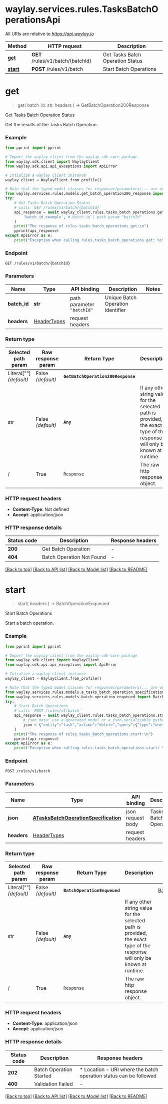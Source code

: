 # waylay.services.rules.TasksBatchOperationsApi

All URIs are relative to *https://api.waylay.io*

Method | HTTP request | Description
------------- | ------------- | -------------
[**get**](TasksBatchOperationsApi.md#get) | **GET** /rules/v1/batch/{batchId} | Get Tasks Batch Operation Status
[**start**](TasksBatchOperationsApi.md#start) | **POST** /rules/v1/batch | Start Batch Operations

# **get**
> get(
> batch_id: str,
> headers
> ) -> GetBatchOperation200Response

Get Tasks Batch Operation Status

Get the results of the Tasks Batch Operation.

### Example

```python
from pprint import pprint

# Import the waylay-client from the waylay-sdk-core package
from waylay.sdk.client import WaylayClient
from waylay.sdk.api.api_exceptions import ApiError

# Intialize a waylay client instance
waylay_client = WaylayClient.from_profile()

# Note that the typed model classes for responses/parameters/... are only available when `waylay-sdk-rules-types` is installed
from waylay.services.rules.models.get_batch_operation200_response import GetBatchOperation200Response
try:
    # Get Tasks Batch Operation Status
    # calls `GET /rules/v1/batch/{batchId}`
    api_response = await waylay_client.rules.tasks_batch_operations.get(
        'batch_id_example', # batch_id | path param "batchId"
    )
    print("The response of rules.tasks_batch_operations.get:\n")
    pprint(api_response)
except ApiError as e:
    print("Exception when calling rules.tasks_batch_operations.get: %s\n" % e)
```

### Endpoint
```
GET /rules/v1/batch/{batchId}
```
### Parameters

Name     | Type  | API binding   | Description   | Notes
-------- | ----- | ------------- | ------------- | -------------
**batch_id** | **str** | path parameter `"batchId"` | Unique Batch Operation identifier | 
**headers** | [HeaderTypes](Operation.md#req_headers) | request headers |  | 

### Return type

Selected path param | Raw response param | Return Type  | Description | Links
------------------- | ------------------ | ------------ | ----------- | -----
Literal[""] _(default)_  | False _(default)_ | **`GetBatchOperation200Response`** |  | [GetBatchOperation200Response](GetBatchOperation200Response.md)
str | False _(default)_ | **`Any`** | If any other string value for the selected path is provided, the exact type of the response will only be known at runtime. | 
/ | True | `Response` | The raw http response object.

### HTTP request headers

 - **Content-Type**: Not defined
 - **Accept**: application/json

### HTTP response details

| Status code | Description | Response headers |
|-------------|-------------|------------------|
**200** | Get Batch Operation |  -  |
**404** | Batch Operation Not Found |  -  |

[[Back to top]](#) [[Back to API list]](../README.md#documentation-for-api-endpoints) [[Back to Model list]](../README.md#documentation-for-models) [[Back to README]](../README.md)

# **start**
> start(
> headers
> ) -> BatchOperationEnqueued

Start Batch Operations

Start a batch operation.

### Example

```python
from pprint import pprint

# Import the waylay-client from the waylay-sdk-core package
from waylay.sdk.client import WaylayClient
from waylay.sdk.api.api_exceptions import ApiError

# Intialize a waylay client instance
waylay_client = WaylayClient.from_profile()

# Note that the typed model classes for responses/parameters/... are only available when `waylay-sdk-rules-types` is installed
from waylay.services.rules.models.a_tasks_batch_operation_specification import ATasksBatchOperationSpecification
from waylay.services.rules.models.batch_operation_enqueued import BatchOperationEnqueued
try:
    # Start Batch Operations
    # calls `POST /rules/v1/batch`
    api_response = await waylay_client.rules.tasks_batch_operations.start(
        # json data: use a generated model or a json-serializable python data structure (dict, list)
        json = {"entity":"task","action":"delete","query":{"type":"onetime","status":"stopped","finishedBefore":1648738809733}} # ATasksBatchOperationSpecification | Tasks Batch Operation
    )
    print("The response of rules.tasks_batch_operations.start:\n")
    pprint(api_response)
except ApiError as e:
    print("Exception when calling rules.tasks_batch_operations.start: %s\n" % e)
```

### Endpoint
```
POST /rules/v1/batch
```
### Parameters

Name     | Type  | API binding   | Description   | Notes
-------- | ----- | ------------- | ------------- | -------------
**json** | [**ATasksBatchOperationSpecification**](ATasksBatchOperationSpecification.md) | json request body | Tasks Batch Operation | 
**headers** | [HeaderTypes](Operation.md#req_headers) | request headers |  | 

### Return type

Selected path param | Raw response param | Return Type  | Description | Links
------------------- | ------------------ | ------------ | ----------- | -----
Literal[""] _(default)_  | False _(default)_ | **`BatchOperationEnqueued`** |  | [BatchOperationEnqueued](BatchOperationEnqueued.md)
str | False _(default)_ | **`Any`** | If any other string value for the selected path is provided, the exact type of the response will only be known at runtime. | 
/ | True | `Response` | The raw http response object.

### HTTP request headers

 - **Content-Type**: application/json
 - **Accept**: application/json

### HTTP response details

| Status code | Description | Response headers |
|-------------|-------------|------------------|
**202** | Batch Operation Started |  * Location - URI where the batch operation status can be followed <br>  |
**400** | Validation Failed |  -  |

[[Back to top]](#) [[Back to API list]](../README.md#documentation-for-api-endpoints) [[Back to Model list]](../README.md#documentation-for-models) [[Back to README]](../README.md)

